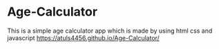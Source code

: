 # Age-Calculator
This is a simple age calculator app which is made by using html css and javascript   https://atuls4456.github.io/Age-Calculator/
